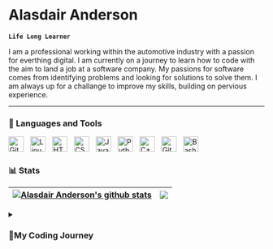 # Alasdair Anderson
**`Life Long Learner`**

I am a professional working within the automotive industry with a passion for everthing digital. I am currently on a journey to learn how to code with the aim to land a job at a software company. My passions for software comes from identifying problems and looking for solutions to solve them. I am always up for a challange to improve my skills, building on pervious experience.

---

### 🔧 Languages and Tools

<img align="left" alt="Git" width="30px" style="padding-right:10px;" src="https://cdn.jsdelivr.net/gh/devicons/devicon/icons/git/git-original.svg" />
<img align="left" alt="Linux" width="30px" style="padding-right:10px;" src="https://cdn.jsdelivr.net/gh/devicons/devicon/icons/linux/linux-original.svg" />
<img align="left" alt="HTML" width="30px" style="padding-right:10px;" src="https://cdn.jsdelivr.net/gh/devicons/devicon/icons/html5/html5-plain.svg" />
<img align="left" alt="CSS" width="30px" style="padding-right:10px;" src="https://cdn.jsdelivr.net/gh/devicons/devicon/icons/css3/css3-plain.svg" />
<img align="left" alt="JavaScript" width="30px" style="padding-right:10px;" src="https://cdn.jsdelivr.net/gh/devicons/devicon/icons/javascript/javascript-plain.svg" />
<img align="left" alt="Python" width="30px" style="padding-right:10px;" src="https://cdn.jsdelivr.net/gh/devicons/devicon/icons/python/python-plain.svg" />
<img align="left" alt="C++" width="30px" style="padding-right:10px;" src="https://cdn.jsdelivr.net/gh/devicons/devicon/icons/cplusplus/cplusplus-plain.svg" />
<img align="left" alt="GitHub" width="30px" style="padding-right:10px;" src="https://cdn.jsdelivr.net/gh/devicons/devicon/icons/github/github-original.svg" />
<img align="left" alt="Bash" width="30px" style="padding-right:10px;" src="https://cdn.jsdelivr.net/gh/devicons/devicon/icons/bash/bash-original.svg" />
<br />

#
### 📊 Stats
| <a href="https://github.com/anuraghazra/github-readme-stats"><img align="center" src="https://github-readme-stats.vercel.app/api?username=AlasdairAnderson&show_icons=true&include_all_commits=true&theme=donut&hide_border=true" alt="Alasdair Anderson's github stats" /></a> | <a href="https://github.com/anuraghazra/github-readme-stats"><img align="center" src="https://github-readme-stats.vercel.app/api/top-langs/?username=AlasdairAnderson&layout=compact" /></a> |
| ------------- | ------------- |

<details> 
  <summary><h3>🗻My Coding Journey</summary>
   I started my coding journey at school with computer science in secondary school. After struggling to grab the basic fundamentals in lessons due some terrible teaching, I believed that I was terrible at coding and that I would never get it. I ended up failing my exams and dropped computer science as a subject, thinking that it was just not for me. Four years passed, and I had a feeling that I wanted to build something. I kept imagining applications that I could create, with the potential to improve people's lives. So in 2023, I started my coding journey again with Harvard's "CS50 Introduction to Computer Science" and I fell in love. I finally understood concepts that seemed so complicated to me back in school. The combination of learning and problem solving had me hooked, and I never looked back. After completing and submitting my final project, I have started to look for new problems to take on that will grow my skill set and build on my knowledge. I look forward to all the challenges that I will face on this journey, but I know that I will get to my destination as long as I keep on going. 
</details>
